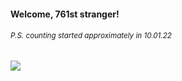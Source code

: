 #### Welcome, 761st stranger!

###### <sup>P.S. counting started approximately in 10.01.22</sup>

<img src="https://kraftwerk28.pp.ua/vcnt.png"></img>
